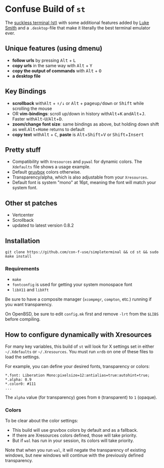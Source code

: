 # Confuse Build of `st` 

The [suckless terminal (st)](https://st.suckless.org/) with some additional features added by [Luke Smith](mailto:luke@lukesmith.xyz) and a `.desktop`-file that make it literally the best terminal emulator ever.

## Unique features (using dmenu)

+ **follow urls** by pressing <kbd>Alt</kbd> + <kbd>L</kbd>
+ **copy urls** in the same way with <kbd>Alt</kbd> + <kbd>Y</kbd>
+ **copy the output of commands** with <kbd>Alt</kbd> + <kbd>O</kbd>
+ **a desktop file**

## Key Bindings

+ **scrollback** with<kbd>Alt</kbd> + <kbd>↑/↓</kbd> or <kbd>Alt</kbd> + <kbd>pageup/down</kbd> or <kbd>Shift</kbd> while scrolling the mouse
+ OR **vim-bindings**: scroll up/down in history with<kbd>Alt</kbd>+<kbd>K</kbd> and<kbd>Alt</kbd>+<kbd>J</kbd>. Faster with<kbd>Alt</kbd>-<kbd>U</kbd>/<kbd>Alt</kbd>+<kbd>D</kbd>.
+ **zoom/change font size**: same bindings as above, but holding down shift as well.<kbd>Alt</kbd>+<kbd>Home</kbd> returns to default
+ **copy text** with<kbd>Alt</kbd> + <kbd>C</kbd>, **paste** is <kbd>Alt</kbd>+<kbd>Shift</kbd>+<kbd>V</kbd> or <kbd>Shift</kbd>+<kbd>Insert</kbd>

## Pretty stuff

+ Compatibility with `Xresources` and `pywal` for dynamic colors. The `Xdefaults` file shows a usage example.
+ Default [gruvbox](https://github.com/morhetz/gruvbox) colors otherwise.
+ Transparency/alpha, which is also adjustable from your `Xresources`.
+ Default font is system "mono" at 16pt, meaning the font will match your system font.

## Other st patches

+ Vertcenter
+ Scrollback
+ updated to latest version 0.8.2

## Installation

```
git clone https://github.com/con-f-use/simpleterminal && cd st && sudo make install
```

### Requirements

* `make` 
* `fontconfig` is used for getting your system monospace font
*  `libX11` and `libXft` 

Be sure to have a composite manager (`xcompmgr`, `compton`, etc.) running if you want transparency.

On OpenBSD, be sure to edit `config.mk` first and remove `-lrt` from the `$LIBS` before compiling.

## How to configure dynamically with Xresources

For many key variables, this build of `st` will look for X settings set in either `~/.Xdefaults` or `~/.Xresources`. You must run `xrdb` on one of these files to load the settings.

For example, you can define your desired fonts, transparency or colors:

```
*.font:	Liberation Mono:pixelsize=12:antialias=true:autohint=true;
*.alpha: 0.9
*.color0: #111
...
```

The `alpha` value (for transparency) goes from `0` (transparent) to `1` (opaque).

### Colors

To be clear about the color settings:

- This build will use gruvbox colors by default and as a fallback.
- If there are Xresources colors defined, those will take priority.
- But if `wal` has run in your session, its colors will take priority.

Note that when you run `wal`, it will negate the transparency of existing windows, but new windows will continue with the previously defined transparency.
